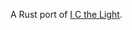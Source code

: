 A Rust port of [I C the Light][i-c-the-light].

[i-c-the-light]: https://github.com/9999years/i-c-the-light
